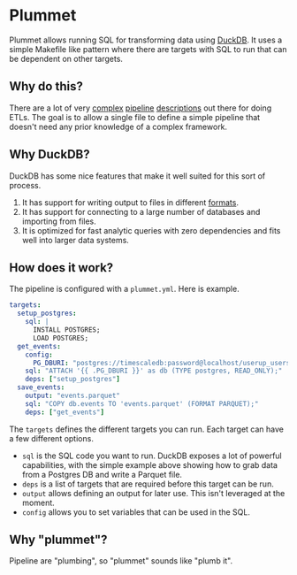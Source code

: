 # Plummet

Plummet allows running SQL for transforming data using [DuckDB](https://duckdb.org). It uses a simple Makefile like pattern where there are targets with SQL to run that can be dependent on other targets.

## Why do this?

There are a lot of very [complex](https://docs.dagster.io/getting-started/quickstart#understanding-the-code) [pipeline](https://docs.prefect.io/latest/tutorial/flows/#run-your-first-flow) [descriptions](https://airflow.apache.org/docs/apache-airflow/stable/index.html#workflows-as-code) out there for doing ETLs. The goal is to allow a single file to define a simple pipeline that doesn't need any prior knowledge of a complex framework.

## Why DuckDB?

DuckDB has some nice features that make it well suited for this sort of process.

1. It has support for writing output to files in different [formats](https://duckdb.org/docs/sql/statements/copy#format-specific-options).
1. It has support for connecting to a large number of databases and importing from files.
1. It is optimized for fast analytic queries with zero dependencies and fits well into larger data systems.

## How does it work?

The pipeline is configured with a `plummet.yml`. Here is example.

```yml
targets:
  setup_postgres:
    sql: |
      INSTALL POSTGRES;
      LOAD POSTGRES;
  get_events:
    config:
      PG_DBURI: "postgres://timescaledb:password@localhost/userup_userservice"
    sql: "ATTACH '{{ .PG_DBURI }}' as db (TYPE postgres, READ_ONLY);"
    deps: ["setup_postgres"]
  save_events:
    output: "events.parquet"
    sql: "COPY db.events TO 'events.parquet' (FORMAT PARQUET);"
    deps: ["get_events"]
```

The `targets` defines the different targets you can run. Each target can have a few different options.

- `sql` is the SQL code you want to run. DuckDB exposes a lot of powerful capabilities, with the simple example above showing how to grab data from a Postgres DB and write a Parquet file.
- `deps` is a list of targets that are required before this target can be run.
- `output` allows defining an output for later use. This isn't leveraged at the moment.
- `config` allows you to set variables that can be used in the SQL.

## Why "plummet"?

Pipeline are "plumbing", so "plummet" sounds like "plumb it".
